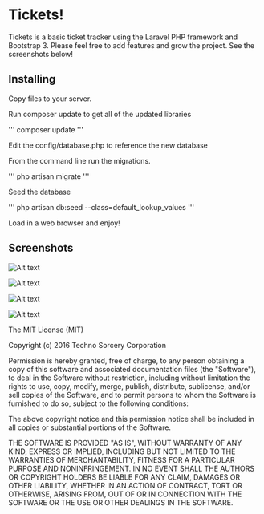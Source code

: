 # Tickets!

Tickets is a basic ticket tracker using the Laravel PHP framework and Bootstrap 3. Please feel free to add features and grow the project. See the screenshots below!

## Installing

Copy files to your server.

Run composer update to get all of the updated libraries

'''
composer update
'''

Edit the config/database.php to reference the new database

From the command line run the migrations.

'''
php artisan migrate
'''

Seed the database

'''
php artisan db:seed --class=default_lookup_values
'''

Load in a web browser and enjoy!

## Screenshots

![Alt text](https://raw.githubusercontent.com/velkymx/tickets/master/screenshots/listview.png?raw=true "List View")

![Alt text](https://github.com/velkymx/tickets/blob/master/screenshots/ticket.png?raw=true "Ticket View")

![Alt text](https://github.com/velkymx/tickets/blob/master/screenshots/status.png?raw=true "Status View")

![Alt text](https://github.com/velkymx/tickets/blob/master/screenshots/form.png?raw=true "Form View")

The MIT License (MIT)

Copyright (c) 2016 Techno Sorcery Corporation

Permission is hereby granted, free of charge, to any person obtaining a copy
of this software and associated documentation files (the "Software"), to deal
in the Software without restriction, including without limitation the rights
to use, copy, modify, merge, publish, distribute, sublicense, and/or sell
copies of the Software, and to permit persons to whom the Software is
furnished to do so, subject to the following conditions:

The above copyright notice and this permission notice shall be included in all
copies or substantial portions of the Software.

THE SOFTWARE IS PROVIDED "AS IS", WITHOUT WARRANTY OF ANY KIND, EXPRESS OR
IMPLIED, INCLUDING BUT NOT LIMITED TO THE WARRANTIES OF MERCHANTABILITY,
FITNESS FOR A PARTICULAR PURPOSE AND NONINFRINGEMENT. IN NO EVENT SHALL THE
AUTHORS OR COPYRIGHT HOLDERS BE LIABLE FOR ANY CLAIM, DAMAGES OR OTHER
LIABILITY, WHETHER IN AN ACTION OF CONTRACT, TORT OR OTHERWISE, ARISING FROM,
OUT OF OR IN CONNECTION WITH THE SOFTWARE OR THE USE OR OTHER DEALINGS IN THE
SOFTWARE.
